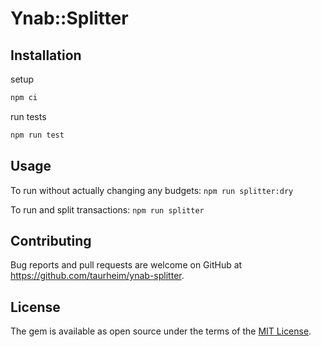 # Ynab::Splitter

## Installation

setup

```bash
npm ci
```

run tests

```bash
npm run test
```

## Usage
To run without actually changing any budgets:
`npm run splitter:dry`

To run and split transactions:
`npm run splitter`

## Contributing

Bug reports and pull requests are welcome on GitHub at https://github.com/taurheim/ynab-splitter.

## License

The gem is available as open source under the terms of the [MIT License](https://opensource.org/licenses/MIT).
